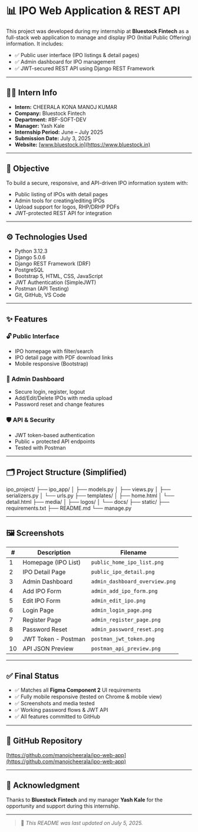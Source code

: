 # 📊 IPO Web Application & REST API

This project was developed during my internship at **Bluestock Fintech** as a full-stack web application to manage and display IPO (Initial Public Offering) information. It includes:

- ✅ Public user interface (IPO listings & detail pages)  
- ✅ Admin dashboard for IPO management  
- ✅ JWT-secured REST API using Django REST Framework

---

## 🧑‍💻 Intern Info

- **Intern:** CHEERALA KONA MANOJ KUMAR  
- **Company:** Bluestock Fintech  
- **Department:** #BF-SOFT-DEV  
- **Manager:** Yash Kale  
- **Internship Period:** June – July 2025  
- **Submission Date:** July 3, 2025  
- **Website:** [www.bluestock.in](https://www.bluestock.in)

---

## 🎯 Objective

To build a secure, responsive, and API-driven IPO information system with:

- Public listing of IPOs with detail pages  
- Admin tools for creating/editing IPOs  
- Upload support for logos, RHP/DRHP PDFs  
- JWT-protected REST API for integration

---

## ⚙️ Technologies Used

- Python 3.12.3  
- Django 5.0.6  
- Django REST Framework (DRF)  
- PostgreSQL  
- Bootstrap 5, HTML, CSS, JavaScript  
- JWT Authentication (SimpleJWT)  
- Postman (API Testing)  
- Git, GitHub, VS Code

---

## ✨ Features

### 🔓 Public Interface
- IPO homepage with filter/search
- IPO detail page with PDF download links
- Mobile responsive (Bootstrap)

### 🔐 Admin Dashboard
- Secure login, register, logout
- Add/Edit/Delete IPOs with media upload
- Password reset and change features

### 🛡️ API & Security
- JWT token-based authentication
- Public + protected API endpoints
- Tested with Postman

---

## 🗂️ Project Structure (Simplified)

ipo_project/
├── ipo_app/
│   ├── models.py
│   ├── views.py
│   ├── serializers.py
│   └── urls.py
├── templates/
│   ├── home.html
│   └── detail.html
├── media/
│   ├── logos/
│   └── docs/
├── static/
├── requirements.txt
├── README.md
└── manage.py




---

## 🖼️ Screenshots

| #  | Description           | Filename                     |
|----|-----------------------|------------------------------|
| 1  | Homepage (IPO List)   | `public_home_ipo_list.png`   |
| 2  | IPO Detail Page       | `public_ipo_detail.png`      |
| 3  | Admin Dashboard       | `admin_dashboard_overview.png` |
| 4  | Add IPO Form          | `admin_add_ipo_form.png`     |
| 5  | Edit IPO Form         | `admin_edit_ipo.png`         |
| 6  | Login Page            | `admin_login_page.png`       |
| 7  | Register Page         | `admin_register_page.png`    |
| 8  | Password Reset        | `admin_password_reset.png`   |
| 9  | JWT Token - Postman   | `postman_jwt_token.png`      |
| 10 | API JSON Preview      | `postman_api_preview.png`    |

---

## ✅ Final Status

- ✅ Matches all **Figma Component 2** UI requirements  
- ✅ Fully mobile responsive (tested on Chrome & mobile view)  
- ✅ Screenshots and media tested  
- ✅ Working password flows & JWT API  
- ✅ All features committed to GitHub

---

## 🔗 GitHub Repository  
[https://github.com/manojcheerala/ipo-web-app](https://github.com/manojcheerala/ipo-web-app)

---

## 🙏 Acknowledgment  
Thanks to **Bluestock Fintech** and my manager **Yash Kale** for the opportunity and support during this internship.

---

> 📁 _This README was last updated on July 5, 2025._
